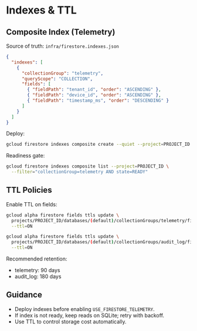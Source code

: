 # Indexes & TTL

## Composite Index (Telemetry)

Source of truth: `infra/firestore.indexes.json`

```json
{
  "indexes": [
    {
      "collectionGroup": "telemetry",
      "queryScope": "COLLECTION",
      "fields": [
        { "fieldPath": "tenant_id", "order": "ASCENDING" },
        { "fieldPath": "device_id", "order": "ASCENDING" },
        { "fieldPath": "timestamp_ms", "order": "DESCENDING" }
      ]
    }
  ]
}
```

Deploy:
```bash
gcloud firestore indexes composite create --quiet --project=PROJECT_ID --index-file=infra/firestore.indexes.json
```

Readiness gate:
```bash
gcloud firestore indexes composite list --project=PROJECT_ID \
  --filter="collectionGroup=telemetry AND state=READY"
```

## TTL Policies

Enable TTL on fields:
```bash
gcloud alpha firestore fields ttls update \
  projects/PROJECT_ID/databases/(default)/collectionGroups/telemetry/fields/timestamp_ms \
  --ttl=ON

gcloud alpha firestore fields ttls update \
  projects/PROJECT_ID/databases/(default)/collectionGroups/audit_log/fields/timestamp_ms \
  --ttl=ON
```

Recommended retention:
- telemetry: 90 days
- audit_log: 180 days

## Guidance

- Deploy indexes before enabling `USE_FIRESTORE_TELEMETRY`.
- If index is not ready, keep reads on SQLite; retry with backoff.
- Use TTL to control storage cost automatically.
